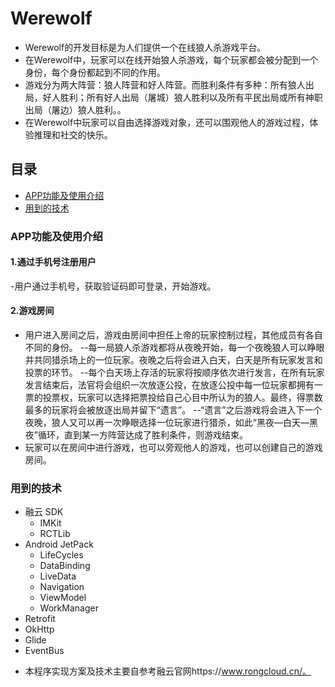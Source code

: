 # Werewolf

- Werewolf的开发目标是为人们提供一个在线狼人杀游戏平台。
- 在Werewolf中，玩家可以在线开始狼人杀游戏，每个玩家都会被分配到一个身份，每个身份都起到不同的作用。
- 游戏分为两大阵营：狼人阵营和好人阵营。而胜利条件有多种：所有狼人出局，好人胜利；所有好人出局（屠城）狼人胜利以及所有平民出局或所有神职出局（屠边）狼人胜利。。
- 在Werewolf中玩家可以自由选择游戏对象，还可以围观他人的游戏过程，体验推理和社交的快乐。

## 目录
- [APP功能及使用介绍](#APP功能及使用介绍)
- [用到的技术](#用到的技术)


### APP功能及使用介绍

#### 1.通过手机号注册用户

-用户通过手机号，获取验证码即可登录，开始游戏。

#### 2.游戏房间

- 用户进入房间之后，游戏由房间中担任上帝的玩家控制过程，其他成员有各自不同的身份。
  --每一局狼人杀游戏都将从夜晚开始，每一个夜晚狼人可以睁眼并共同猎杀场上的一位玩家。夜晚之后将会进入白天，白天是所有玩家发言和投票的环节。
  --每个白天场上存活的玩家将按顺序依次进行发言，在所有玩家发言结束后，法官将会组织一次放逐公投，在放逐公投中每一位玩家都拥有一票的投票权，玩家可以选择把票投给自己心目中所认为的狼人。最终，得票数最多的玩家将会被放逐出局并留下“遗言”。
  --“遗言”之后游戏将会进入下一个夜晚，狼人又可以再一次睁眼选择一位玩家进行猎杀，如此“黑夜—白天—黑夜”循环，直到某一方阵营达成了胜利条件，则游戏结束。
- 玩家可以在房间中进行游戏，也可以旁观他人的游戏，也可以创建自己的游戏房间。

### 用到的技术

- 融云 SDK
  - IMKit
  - RCTLib
- Android JetPack
  - LifeCycles
  - DataBinding
  - LiveData
  - Navigation
  - ViewModel
  - WorkManager
- Retrofit
- OkHttp
- Glide
- EventBus

* 本程序实现方案及技术主要自参考融云官网https://www.rongcloud.cn/。